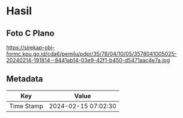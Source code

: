 # Hasil

## Foto C Plano

https://sirekap-obj-formc.kpu.go.id/cda6/pemilu/pdpr/35/78/04/10/05/3578041005025-20240214-191814--8441ab14-03e9-42f1-b450-d5471aac4e7a.jpg


## Metadata

| Key        | Value               |
| ---------- | ------------------- |
| Time Stamp | 2024-02-15 07:02:30 |



